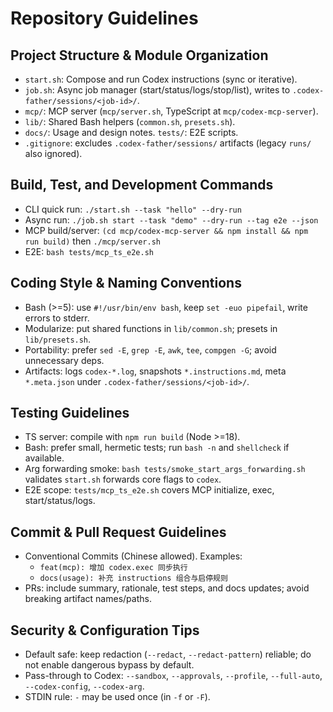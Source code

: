 # Repository Guidelines

## Project Structure & Module Organization

- `start.sh`: Compose and run Codex instructions (sync or iterative).
- `job.sh`: Async job manager (start/status/logs/stop/list), writes to
  `.codex-father/sessions/<job-id>/`.
- `mcp/`: MCP server (`mcp/server.sh`, TypeScript at `mcp/codex-mcp-server`).
- `lib/`: Shared Bash helpers (`common.sh`, `presets.sh`).
- `docs/`: Usage and design notes. `tests/`: E2E scripts.
- `.gitignore`: excludes `.codex-father/sessions/` artifacts (legacy `runs/`
  also ignored).

## Build, Test, and Development Commands

- CLI quick run: `./start.sh --task "hello" --dry-run`
- Async run: `./job.sh start --task "demo" --dry-run --tag e2e --json`
- MCP build/server: `(cd mcp/codex-mcp-server && npm install && npm run build)`
  then `./mcp/server.sh`
- E2E: `bash tests/mcp_ts_e2e.sh`

## Coding Style & Naming Conventions

- Bash (>=5): use `#!/usr/bin/env bash`, keep `set -euo pipefail`, write errors
  to stderr.
- Modularize: put shared functions in `lib/common.sh`; presets in
  `lib/presets.sh`.
- Portability: prefer `sed -E`, `grep -E`, `awk`, `tee`, `compgen -G`; avoid
  unnecessary deps.
- Artifacts: logs `codex-*.log`, snapshots `*.instructions.md`, meta
  `*.meta.json` under `.codex-father/sessions/<job-id>/`.

## Testing Guidelines

- TS server: compile with `npm run build` (Node >=18).
- Bash: prefer small, hermetic tests; run `bash -n` and `shellcheck` if
  available.
- Arg forwarding smoke: `bash tests/smoke_start_args_forwarding.sh` validates
  `start.sh` forwards core flags to `codex`.
- E2E scope: `tests/mcp_ts_e2e.sh` covers MCP initialize, exec,
  start/status/logs.

## Commit & Pull Request Guidelines

- Conventional Commits (Chinese allowed). Examples:
  - `feat(mcp): 增加 codex.exec 同步执行`
  - `docs(usage): 补充 instructions 组合与启停规则`
- PRs: include summary, rationale, test steps, and docs updates; avoid breaking
  artifact names/paths.

## Security & Configuration Tips

- Default safe: keep redaction (`--redact`, `--redact-pattern`) reliable; do not
  enable dangerous bypass by default.
- Pass-through to Codex: `--sandbox`, `--approvals`, `--profile`, `--full-auto`,
  `--codex-config`, `--codex-arg`.
- STDIN rule: `-` may be used once (in `-f` or `-F`).
